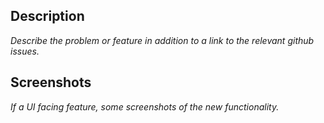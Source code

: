 ## Description
_Describe the problem or feature in addition to a link to the relevant github issues._

## Screenshots
_If a UI facing feature, some screenshots of the new functionality._



